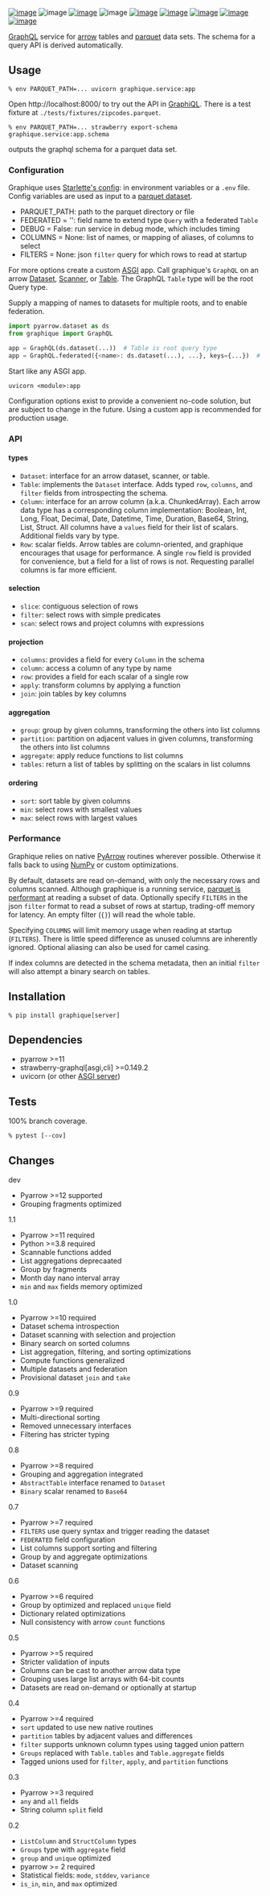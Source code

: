 [![image](https://img.shields.io/pypi/v/graphique.svg)](https://pypi.org/project/graphique/)
![image](https://img.shields.io/pypi/pyversions/graphique.svg)
[![image](https://pepy.tech/badge/graphique)](https://pepy.tech/project/graphique)
![image](https://img.shields.io/pypi/status/graphique.svg)
[![image](https://github.com/coady/graphique/workflows/build/badge.svg)](https://github.com/coady/graphique/actions)
[![image](https://codecov.io/gh/coady/graphique/branch/main/graph/badge.svg)](https://codecov.io/gh/coady/graphique/)
[![image](https://github.com/coady/graphique/workflows/codeql/badge.svg)](https://github.com/coady/graphique/security/code-scanning)
[![image](https://img.shields.io/badge/code%20style-black-000000.svg)](https://pypi.org/project/black/)
[![image](http://mypy-lang.org/static/mypy_badge.svg)](http://mypy-lang.org/)

[GraphQL](https://graphql.org) service for [arrow](https://arrow.apache.org) tables and [parquet](https://parquet.apache.org) data sets. The schema for a query API is derived automatically.

## Usage
```console
% env PARQUET_PATH=... uvicorn graphique.service:app
```

Open http://localhost:8000/ to try out the API in [GraphiQL](https://github.com/graphql/graphiql/tree/main/packages/graphiql#readme). There is a test fixture at `./tests/fixtures/zipcodes.parquet`.

```console
% env PARQUET_PATH=... strawberry export-schema graphique.service:app.schema
```
outputs the graphql schema for a parquet data set.

### Configuration
Graphique uses [Starlette's config](https://www.starlette.io/config/): in environment variables or a `.env` file. Config variables are used as input to a [parquet dataset](https://arrow.apache.org/docs/python/dataset.html).

* PARQUET_PATH: path to the parquet directory or file
* FEDERATED = '': field name to extend type `Query` with a federated `Table` 
* DEBUG = False: run service in debug mode, which includes timing
* COLUMNS = None: list of names, or mapping of aliases, of columns to select
* FILTERS = None: json `filter` query for which rows to read at startup

For more options create a custom [ASGI](https://asgi.readthedocs.io/en/latest/index.html) app. Call graphique's `GraphQL` on an arrow [Dataset](https://arrow.apache.org/docs/python/api/dataset.html), [Scanner](https://arrow.apache.org/docs/python/generated/pyarrow.dataset.Scanner.html), or [Table](https://arrow.apache.org/docs/python/generated/pyarrow.Table.html). The GraphQL `Table` type will be the root Query type.

Supply a mapping of names to datasets for multiple roots, and to enable federation.

```python
import pyarrow.dataset as ds
from graphique import GraphQL

app = GraphQL(ds.dataset(...))  # Table is root query type
app = GraphQL.federated({<name>: ds.dataset(...), ...}, keys={...})  # Tables on federated fields
```

Start like any ASGI app.

```console
uvicorn <module>:app
```

Configuration options exist to provide a convenient no-code solution, but are subject to change in the future. Using a custom app is recommended for production usage.

### API
#### types
* `Dataset`: interface for an arrow dataset, scanner, or table.
* `Table`: implements the `Dataset` interface. Adds typed `row`, `columns`, and `filter` fields from introspecting the schema.
* `Column`: interface for an arrow column (a.k.a. ChunkedArray). Each arrow data type has a corresponding column implementation: Boolean, Int, Long, Float, Decimal, Date, Datetime, Time, Duration, Base64, String, List, Struct. All columns have a `values` field for their list of scalars. Additional fields vary by type.
* `Row`: scalar fields. Arrow tables are column-oriented, and graphique encourages that usage for performance. A single `row` field is provided for convenience, but a field for a list of rows is not. Requesting parallel columns is far more efficient.

#### selection
* `slice`: contiguous selection of rows
* `filter`: select rows with simple predicates
* `scan`: select rows and project columns with expressions

#### projection
* `columns`: provides a field for every `Column` in the schema
* `column`: access a column of any type by name
* `row`: provides a field for each scalar of a single row
* `apply`: transform columns by applying a function
* `join`: join tables by key columns

#### aggregation
* `group`: group by given columns, transforming the others into list columns
* `partition`: partition on adjacent values in given columns, transforming the others into list columns
* `aggregate`: apply reduce functions to list columns
* `tables`: return a list of tables by splitting on the scalars in list columns

#### ordering
* `sort`: sort table by given columns
* `min`: select rows with smallest values
* `max`: select rows with largest values

### Performance
Graphique relies on native [PyArrow](https://arrow.apache.org/docs/python/index.html) routines wherever possible. Otherwise it falls back to using [NumPy](https://numpy.org/doc/stable/) or custom optimizations.

By default, datasets are read on-demand, with only the necessary rows and columns scanned. Although graphique is a running service, [parquet is performant](https://arrow.apache.org/docs/python/generated/pyarrow.dataset.Dataset.html) at reading a subset of data. Optionally specify `FILTERS` in the json `filter` format to read a subset of rows at startup, trading-off memory for latency. An empty filter (`{}`) will read the whole table.

Specifying `COLUMNS` will limit memory usage when reading at startup (`FILTERS`). There is little speed difference as unused columns are inherently ignored. Optional aliasing can also be used for camel casing.

If index columns are detected in the schema metadata, then an initial `filter` will also attempt a binary search on tables.

## Installation
```console
% pip install graphique[server]
```

## Dependencies
* pyarrow >=11
* strawberry-graphql[asgi,cli] >=0.149.2
* uvicorn (or other [ASGI server](https://asgi.readthedocs.io/en/latest/implementations.html))

## Tests
100% branch coverage.

```console
% pytest [--cov]
```

## Changes
dev

* Pyarrow >=12 supported
* Grouping fragments optimized

1.1

* Pyarrow >=11 required
* Python >=3.8 required
* Scannable functions added
* List aggregations deprecaated
* Group by fragments
* Month day nano interval array
* `min` and `max` fields memory optimized

1.0

* Pyarrow >=10 required
* Dataset schema introspection
* Dataset scanning with selection and projection
* Binary search on sorted columns
* List aggregation, filtering, and sorting optimizations
* Compute functions generalized
* Multiple datasets and federation
* Provisional dataset `join` and `take`

0.9

* Pyarrow >=9 required
* Multi-directional sorting
* Removed unnecessary interfaces
* Filtering has stricter typing

0.8

* Pyarrow >=8 required
* Grouping and aggregation integrated
* `AbstractTable` interface renamed to `Dataset`
* `Binary` scalar renamed to `Base64`

0.7

* Pyarrow >=7 required
* `FILTERS` use query syntax and trigger reading the dataset
* `FEDERATED` field configuration
* List columns support sorting and filtering
* Group by and aggregate optimizations
* Dataset scanning

0.6

* Pyarrow >=6 required
* Group by optimized and replaced `unique` field
* Dictionary related optimizations
* Null consistency with arrow `count` functions

0.5

* Pyarrow >=5 required
* Stricter validation of inputs
* Columns can be cast to another arrow data type
* Grouping uses large list arrays with 64-bit counts
* Datasets are read on-demand or optionally at startup

0.4

* Pyarrow >=4 required
* `sort` updated to use new native routines
* `partition` tables by adjacent values and differences
* `filter` supports unknown column types using tagged union pattern
* `Groups` replaced with `Table.tables` and `Table.aggregate` fields
* Tagged unions used for `filter`, `apply`, and `partition` functions

0.3

* Pyarrow >=3 required
* `any` and `all` fields
* String column `split` field

0.2

* `ListColumn` and `StructColumn` types
* `Groups` type with `aggregate` field
* `group` and `unique` optimized
* pyarrow >= 2 required
* Statistical fields: `mode`, `stddev`, `variance`
* `is_in`, `min`, and `max` optimized
